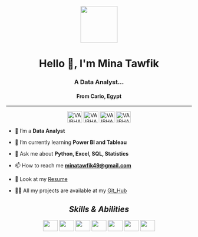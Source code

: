 <div align="center">
      <img src="https://www.caxsol.com/assets/img/data-analysis.gif" width="100" />
</div>   
<h1 align="center">Hello 👋, I'm Mina Tawfik</h1>
<h3 align="center"> A Data Analyst...</h3>
<h4 align='center' >From Cario, Egypt </h4>
<hr>
<p align="center">
    <a href="https://www.linkedin.com/in/mina-tawfik-41570a218" target="_blank"><img align="center"
             src="https://raw.githubusercontent.com/rahuldkjain/github-profile-readme-generator/master/src/images/icons/Social/linked-in-alt.svg"
            alt="VAIBHAV" height="30" width="40" /></a>
     <a href="https://www.datacamp.com/portfolio/MinaTawfik" target="_blank"><img align="center"
             src="https://www.svgrepo.com/show/349332/datacamp.svg"
            alt="VAIBHAV" height="30" width="40" /></a>
      <a href="https://www.coursera.org/user/495f803ff9e7a962c2922bc8102ff104" target="_blank"><img align="center"
             src="https://www.svgrepo.com/show/353608/coursera.svg"
            alt="VAIBHAV" height="30" width="40" /></a>
      <a href="https://www.kaggle.com/minaaa01" target="_blank"><img align="center"
             src="https://www.svgrepo.com/show/349422/kaggle.svg"
            alt="VAIBHAV" height="30" width="40" /></a>
      
- 🔭 I’m a **Data Analyst**

- 🌱 I’m currently learning **Power BI and Tableau**

- 💬 Ask me about **Python, Excel, SQL, Statistics**

- 📫 How to reach me
 **minatawfik49@gmail.com**
- 📃 Look at my [Resume](https://drive.google.com/file/d/1g11cNloWcliCzsbyffEpu8MDctAQI8jD/view?usp=sharing) 

- 👨‍💻 All my projects are available at my [Git_Hub](https://github.com/Minaaa01?tab=repositories)

<h2 align="center"><i>Skills & Abilities</i></h2>
<p align="center">
    <a target="_blank"><img align="center"
             src="https://www.svgrepo.com/show/303251/mysql-logo.svg"
             height="30" width="40" /></a>
     <a target="_blank"><img align="center"
             src="https://www.svgrepo.com/show/452091/python.svg"
             height="30" width="40" /></a>
      <a target="_blank"><img align="center"
             src="https://www.svgrepo.com/show/499816/database.svg"
             height="30" width="40" /></a>
      <a target="_blank"><img align="center"
             src="https://www.svgrepo.com/show/452210/git.svg"
             height="30" width="40" /></a>
      <a target="_blank"><img align="center"
             src="https://www.svgrepo.com/show/373590/excel2.svg"
             height="30" width="40" /></a>
      <a target="_blank"><img align="center"
             src="https://www.svgrepo.com/show/354428/tableau-icon.svg"
             height="30" width="40" /></a>
      <a target="_blank"><img align="center"
             src="https://logohistory.net/wp-content/uploads/2023/05/Power-BI-Symbol.png"
             height="30" width="40" /></a>
